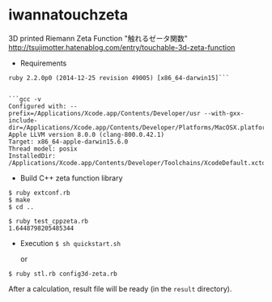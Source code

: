 # iwannatouchzeta
3D printed Riemann Zeta Function "触れるゼータ関数" http://tsujimotter.hatenablog.com/entry/touchable-3d-zeta-function


* Requirements
```$ ruby -v 
ruby 2.2.0p0 (2014-12-25 revision 49005) [x86_64-darwin15]```


```gcc -v
Configured with: --prefix=/Applications/Xcode.app/Contents/Developer/usr --with-gxx-include-dir=/Applications/Xcode.app/Contents/Developer/Platforms/MacOSX.platform/Developer/SDKs/MacOSX10.12.sdk/usr/include/c++/4.2.1
Apple LLVM version 8.0.0 (clang-800.0.42.1)
Target: x86_64-apple-darwin15.6.0
Thread model: posix
InstalledDir: /Applications/Xcode.app/Contents/Developer/Toolchains/XcodeDefault.xctoolchain/usr/bin
```

* Build C++ zeta function library
```$ cd iwannatouchzeta/cpp/
$ ruby extconf.rb
$ make
$ cd ..
```


```$ cd testcodes
$ ruby test_cppzeta.rb
1.6448798205485344
```


* Execution
```$ sh quickstart.sh```


   or

```$ ruby stl.rb config3d-zeta.rb```


After a calculation, result file will be ready (in the `result` directory).


